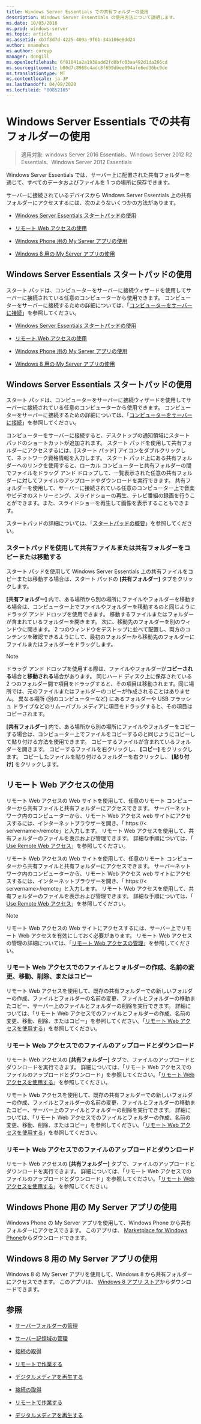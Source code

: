 ```yaml
---
title: Windows Server Essentials での共有フォルダーの使用
description: Windows Server Essentials の使用方法について説明します。
ms.date: 10/03/2016
ms.prod: windows-server
ms.topic: article
ms.assetid: cb7f3d7d-4225-409a-9f6b-34a106e8dd24
author: nnamuhcs
ms.author: coreyp
manager: dongill
ms.openlocfilehash: 6f81041a2a1938add2fd8bfc03aa492d1da266cd
ms.sourcegitcommit: b00d7c8968c4adc8f699dbee694afe6ed36bc9de
ms.translationtype: MT
ms.contentlocale: ja-JP
ms.lasthandoff: 04/08/2020
ms.locfileid: "80852105"
---
```

# <a name="use-shared-folders-in-windows-server-essentials"></a>Windows Server Essentials での共有フォルダーの使用

>適用対象: windows Server 2016 Essentials、Windows Server 2012 R2 Essentials、Windows Server 2012 Essentials
  
 Windows Server Essentials では、サーバー上に配置された共有フォルダーを通じて、すべてのデータおよびファイルを 1 つの場所に保存できます。  
  
 サーバーに接続されているデバイスから Windows Server Essentials 上の共有フォルダーにアクセスするには、次のようないくつかの方法があります。  
  

-   [Windows Server Essentials スタートパッドの使用](Use-Shared-Folders-in-Windows-Server-Essentials.md#BKMK_UsingLaunchpad)  
  
-   [リモート Web アクセスの使用](Use-Shared-Folders-in-Windows-Server-Essentials.md#BKMK_UsingRWA)  
  
-   [Windows Phone 用の My Server アプリの使用](Use-Shared-Folders-in-Windows-Server-Essentials.md#BKMK_Phone)  
  
-   [Windows 8 用の My Server アプリの使用](Use-Shared-Folders-in-Windows-Server-Essentials.md#BKMK_App)  
  
##  <a name="using-the-windows-server-essentials-launchpad"></a><a name="BKMK_UsingLaunchpad"></a>Windows Server Essentials スタートパッドの使用  
 スタート パッドは、コンピューターをサーバーに接続ウィザードを使用してサーバーに接続されている任意のコンピューターから使用できます。 コンピューターをサーバーに接続するための詳細については、「[コンピューターをサーバーに接続](Get-Connected-in-Windows-Server-Essentials.md#BKMK_9)」を参照してください。  

-   [Windows Server Essentials スタートパッドの使用](../use/Use-Shared-Folders-in-Windows-Server-Essentials.md#BKMK_UsingLaunchpad)  
  
-   [リモート Web アクセスの使用](../use/Use-Shared-Folders-in-Windows-Server-Essentials.md#BKMK_UsingRWA)  
  
-   [Windows Phone 用の My Server アプリの使用](../use/Use-Shared-Folders-in-Windows-Server-Essentials.md#BKMK_Phone)  
  
-   [Windows 8 用の My Server アプリの使用](../use/Use-Shared-Folders-in-Windows-Server-Essentials.md#BKMK_App)  
  
##  <a name="using-the-windows-server-essentials-launchpad"></a><a name="BKMK_UsingLaunchpad"></a>Windows Server Essentials スタートパッドの使用  
 スタート パッドは、コンピューターをサーバーに接続ウィザードを使用してサーバーに接続されている任意のコンピューターから使用できます。 コンピューターをサーバーに接続するための詳細については、「[コンピューターをサーバーに接続](../use/Get-Connected-in-Windows-Server-Essentials.md#BKMK_9)」を参照してください。  

  
 コンピューターをサーバーに接続すると、デスクトップの通知領域にスタート パッドのショートカットが追加されます。 スタート パッドを使用して共有フォルダーにアクセスするには、[スタート パッド] アイコンをダブルクリックして、ネットワーク資格情報を入力します。 スタート パッド上にある共有フォルダーへのリンクを使用すると、ローカル コンピューターと共有フォルダーの間でファイルをドラッグ アンド ドロップして、一覧表示された任意の共有フォルダーに対してファイルのアップロードやダウンロードを実行できます。 共有フォルダーを使用して、サーバーに接続されている任意のコンピューター上で音楽やビデオのストリーミング、スライドショーの再生、テレビ番組の録画を行うことができます。また、スライドショーを再生して画像を表示することもできます。  
  
 スタートパッドの詳細については、「[スタートパッドの概要](../manage/Overview-of-the-Launchpad-in-Windows-Server-Essentials.md)」を参照してください。  
  
###  <a name="copy-or-move-shared-files-or-folders-using-the-launchpad"></a><a name="BKMK_Launchpad"></a>スタートパッドを使用して共有ファイルまたは共有フォルダーをコピーまたは移動する  
 スタート パッドを使用して Windows Server Essentials 上の共有ファイルをコピーまたは移動する場合は、スタート パッドの **[共有フォルダー]** タブをクリックします。  
  
 **[共有フォルダー]** 内で、ある場所から別の場所にファイルやフォルダーを移動する場合は、コンピューター上でファイルやフォルダーを移動するのと同じようにドラッグ アンド ドロップを使用できます。 移動するファイルまたはフォルダーが含まれているフォルダーを開きます。 次に、移動先のフォルダーを別のウィンドウに開きます。 2 つのウィンドウをデストップに並べて配置し、両方のコンテンツを確認できるようにして、最初のフォルダーから移動先のフォルダーにファイルまたはフォルダーをドラッグします。  
  
> [!NOTE]
>  ドラッグ アンド ドロップを使用する際は、ファイルやフォルダーが**コピーされる**場合と**移動される**場合があります。 同じハード ディスク上に保存されている 2 つのフォルダー間で項目をドラッグすると、その項目は移動されます。同じ場所では、元のファイルまたはフォルダーのコピーが作成されることはありません。 異なる場所 (別のコンピューターなど) にあるフォルダーや USB フラッシュ ドライブなどのリムーバブル メディアに項目をドラッグすると、その項目はコピーされます。  
  
 **[共有フォルダー]** 内で、ある場所から別の場所にファイルやフォルダーをコピーする場合は、コンピューター上でファイルをコピーするのと同じようにコピーして貼り付ける方法を使用できます。 コピーするファイルが含まれているフォルダーを開きます。 コピーするファイルを右クリックし、 **[コピー]** をクリックします。 コピーしたファイルを貼り付けるフォルダーを右クリックし、 **[貼り付け]** をクリックします。  
  
##  <a name="using-remote-web-access"></a><a name="BKMK_UsingRWA"></a>リモート Web アクセスの使用  

 リモート Web アクセスの Web サイトを使用して、任意のリモート コンピューターから共有ファイルと共有フォルダーにアクセスできます。 サーバーネットワーク内のコンピューターから、リモート Web アクセス web サイトにアクセスするには、インターネットブラウザーを開き、「 https://< servername\>/remote」と入力します。 リモート Web アクセスを使用して、共有フォルダーのファイルを表示および管理できます。 詳細な手順については、「 [Use Remote Web アクセス](Use-Remote-Web-Access-in-Windows-Server-Essentials.md)」を参照してください。  

 リモート Web アクセスの Web サイトを使用して、任意のリモート コンピューターから共有ファイルと共有フォルダーにアクセスできます。 サーバーネットワーク内のコンピューターから、リモート Web アクセス web サイトにアクセスするには、インターネットブラウザーを開き、「 https://< servername\>/remote」と入力します。 リモート Web アクセスを使用して、共有フォルダーのファイルを表示および管理できます。 詳細な手順については、「 [Use Remote Web アクセス](../use/Use-Remote-Web-Access-in-Windows-Server-Essentials.md)」を参照してください。  

  
> [!NOTE]
>  リモート Web アクセスの Web サイトにアクセスするには、サーバー上でリモート Web アクセスを有効にしておく必要があります。 リモート Web アクセスの管理の詳細については、「[リモート Web アクセスの管理](../manage/Manage-Remote-Web-Access-in-Windows-Server-Essentials.md)」を参照してください。  
  
###  <a name="create-rename-move-delete-or-copy-files-and-folders-in-remote-web-access"></a><a name="BKMK_2"></a>リモート Web アクセスでのファイルとフォルダーの作成、名前の変更、移動、削除、またはコピー  

 リモート Web アクセスを使用して、既存の共有フォルダーでの新しいフォルダーの作成、ファイルとフォルダーの名前の変更、ファイルとフォルダーの移動またコピー、サーバー上のファイルとフォルダーの削除を実行できます。 詳細については、「リモート Web アクセスでのファイルとフォルダーの作成、名前の変更、移動、削除、またはコピー」を参照してください。「[リモート Web アクセスを使用する](Use-Remote-Web-Access-in-Windows-Server-Essentials.md)」を参照してください。  
  
###  <a name="upload-and-download-files-in-remote-web-access"></a><a name="BKMK_3"></a>リモート Web アクセスでのファイルのアップロードとダウンロード  
 リモート Web アクセスの **[共有フォルダー]** タブで、ファイルのアップロードとダウンロードを実行できます。 詳細については、「リモート Web アクセスでのファイルのアップロードとダウンロード」を参照してください。「[リモート Web アクセスを使用する](Use-Remote-Web-Access-in-Windows-Server-Essentials.md)」を参照してください。  

 リモート Web アクセスを使用して、既存の共有フォルダーでの新しいフォルダーの作成、ファイルとフォルダーの名前の変更、ファイルとフォルダーの移動またコピー、サーバー上のファイルとフォルダーの削除を実行できます。 詳細については、「リモート Web アクセスでのファイルとフォルダーの作成、名前の変更、移動、削除、またはコピー」を参照してください。「[リモート Web アクセスを使用する](../use/Use-Remote-Web-Access-in-Windows-Server-Essentials.md)」を参照してください。  
  
###  <a name="upload-and-download-files-in-remote-web-access"></a><a name="BKMK_3"></a>リモート Web アクセスでのファイルのアップロードとダウンロード  
 リモート Web アクセスの **[共有フォルダー]** タブで、ファイルのアップロードとダウンロードを実行できます。 詳細については、「リモート Web アクセスでのファイルのアップロードとダウンロード」を参照してください。「[リモート Web アクセスを使用する](../use/Use-Remote-Web-Access-in-Windows-Server-Essentials.md)」を参照してください。  

  
##  <a name="using-my-server-app-for-windows-phone"></a><a name="BKMK_Phone"></a>Windows Phone 用の My Server アプリの使用  
 Windows Phone の My Server アプリを使用して、Windows Phone から共有フォルダーにアクセスできます。 このアプリは、 [Marketplace for Windows Phone](http://www.windowsphone.com/apps/6c2f98d5-6fcf-4e1d-b8b1-cde62ea1a94a)からダウンロードできます。  
  
##  <a name="using-my-server-app-for-windows-8"></a><a name="BKMK_App"></a>Windows 8 用の My Server アプリの使用  
 Windows 8 の My Server アプリを使用して、Windows 8 から共有フォルダーにアクセスできます。 このアプリは、 [Windows 8 アプリ ストア](https://windows.microsoft.com/windows-8/apps)からダウンロードできます。  
  
## <a name="see-also"></a>参照  
  
-   [サーバーフォルダーの管理](../manage/Manage-Server-Folders-in-Windows-Server-Essentials.md)  
  
-   [サーバー記憶域の管理](../manage/Manage-Server-Storage-in-Windows-Server-Essentials.md)  
  

-   [接続の取得](Get-Connected-in-Windows-Server-Essentials.md)  
  
-   [リモートで作業する](Work-Remotely-in-Windows-Server-Essentials.md)  
  
-   [デジタルメディアを再生する](Play-Digital-Media-in-Windows-Server-Essentials.md)

-   [接続の取得](../use/Get-Connected-in-Windows-Server-Essentials.md)  
  
-   [リモートで作業する](../use/Work-Remotely-in-Windows-Server-Essentials.md)  
  
-   [デジタルメディアを再生する](../use/Play-Digital-Media-in-Windows-Server-Essentials.md)

